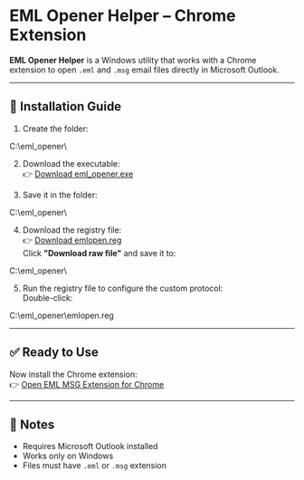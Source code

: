 # EML Opener Helper – Chrome Extension

**EML Opener Helper** is a Windows utility that works with a Chrome extension to open `.eml` and `.msg` email files directly in Microsoft Outlook.

---

## 🔧 Installation Guide

1. Create the folder:

C:\eml_opener\

2. Download the executable:  
👉 [Download eml_opener.exe](https://github.com/Giancarlo1974/eml_opener/raw/refs/heads/main/target/x86_64-pc-windows-gnu/release/eml_opener.exe)

3. Save it in the folder:

C:\eml_opener\

4. Download the registry file:  
👉 [Download emlopen.reg](https://github.com/Giancarlo1974/eml_opener/blob/main/target/x86_64-pc-windows-gnu/release/emlopen.reg)  
Click **"Download raw file"** and save it to:

C:\eml_opener\

5. Run the registry file to configure the custom protocol:  
Double-click:

C:\eml_opener\emlopen.reg

---

## ✅ Ready to Use

Now install the Chrome extension:  
👉 [Open EML MSG Extension for Chrome](https://github.com/Giancarlo1974/open_eml_msg_extension)

---

## 📌 Notes

- Requires Microsoft Outlook installed
- Works only on Windows
- Files must have `.eml` or `.msg` extension
